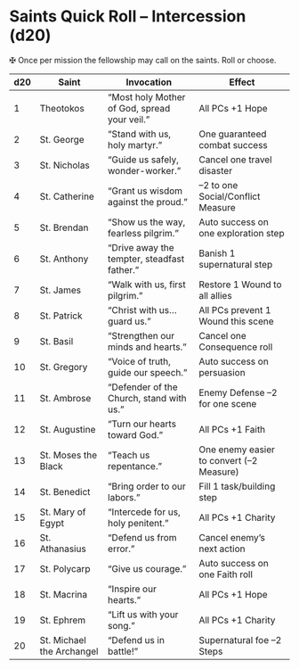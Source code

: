 # Saints Quick Roll – Intercession (d20)

✠ Once per mission the fellowship may call on the saints. Roll or choose.

| d20 | Saint                     | Invocation                                          | Effect |
| --- | ------------------------- | --------------------------------------------------- | ------ |
| 1   | Theotokos                 | “Most holy Mother of God, spread your veil.”        | All PCs +1 Hope |
| 2   | St. George                | “Stand with us, holy martyr.”                       | One guaranteed combat success |
| 3   | St. Nicholas              | “Guide us safely, wonder-worker.”                   | Cancel one travel disaster |
| 4   | St. Catherine             | “Grant us wisdom against the proud.”                | –2 to one Social/Conflict Measure |
| 5   | St. Brendan               | “Show us the way, fearless pilgrim.”                | Auto success on one exploration step |
| 6   | St. Anthony               | “Drive away the tempter, steadfast father.”         | Banish 1 supernatural step |
| 7   | St. James                 | “Walk with us, first pilgrim.”                      | Restore 1 Wound to all allies |
| 8   | St. Patrick               | “Christ with us… guard us.”                         | All PCs prevent 1 Wound this scene |
| 9   | St. Basil                 | “Strengthen our minds and hearts.”                  | Cancel one Consequence roll |
| 10  | St. Gregory               | “Voice of truth, guide our speech.”                 | Auto success on persuasion |
| 11  | St. Ambrose               | “Defender of the Church, stand with us.”            | Enemy Defense –2 for one scene |
| 12  | St. Augustine             | “Turn our hearts toward God.”                       | All PCs +1 Faith |
| 13  | St. Moses the Black       | “Teach us repentance.”                              | One enemy easier to convert (–2 Measure) |
| 14  | St. Benedict              | “Bring order to our labors.”                        | Fill 1 task/building step |
| 15  | St. Mary of Egypt         | “Intercede for us, holy penitent.”                  | All PCs +1 Charity |
| 16  | St. Athanasius            | “Defend us from error.”                             | Cancel enemy’s next action |
| 17  | St. Polycarp              | “Give us courage.”                                  | Auto success on one Faith roll |
| 18  | St. Macrina               | “Inspire our hearts.”                               | All PCs +1 Hope |
| 19  | St. Ephrem                | “Lift us with your song.”                           | All PCs +1 Charity |
| 20  | St. Michael the Archangel | “Defend us in battle!”                              | Supernatural foe –2 Steps |
